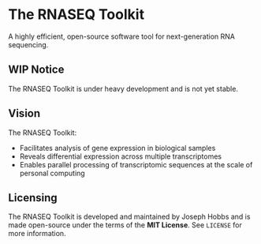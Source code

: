 # The RNASEQ Toolkit 

A highly efficient, open-source software tool for next-generation RNA sequencing.

## WIP Notice

The RNASEQ Toolkit is under heavy development and is not yet stable.

## Vision

The RNASEQ Toolkit:
- Facilitates analysis of gene expression in biological samples
- Reveals differential expression across multiple transcriptomes
- Enables parallel processing of transcriptomic sequences at the scale of personal computing

## Licensing

The RNASEQ Toolkit is developed and maintained by Joseph Hobbs and is made open-source under the terms of the __MIT License__.  See `LICENSE` for more information.